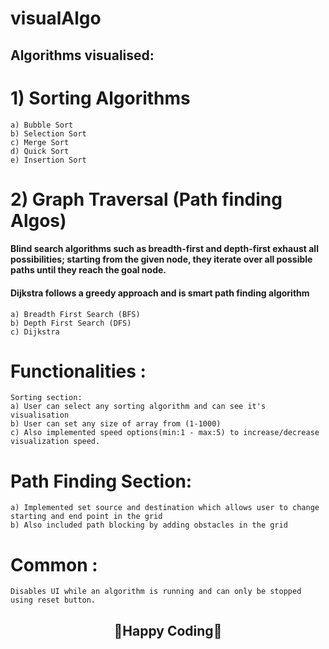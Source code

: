 # visualAlgo
## Algorithms visualised:
# 1) Sorting Algorithms 
    a) Bubble Sort
    b) Selection Sort 
    c) Merge Sort
    d) Quick Sort
    e) Insertion Sort
# 2) Graph Traversal (Path finding Algos) 
 ####   Blind search algorithms such as breadth-first and depth-first exhaust all possibilities; starting from the given node, they iterate over all possible paths until they reach        the goal node. 
 ####   Dijkstra follows a greedy approach and is smart path finding algorithm
 
    a) Breadth First Search (BFS) 
    b) Depth First Search (DFS)
    c) Dijkstra

# Functionalities :  
    Sorting section:
    a) User can select any sorting algorithm and can see it's visualisation
    b) User can set any size of array from (1-1000) 
    c) Also implemented speed options(min:1 - max:5) to increase/decrease visualization speed.

# Path Finding Section: 
    a) Implemented set source and destination which allows user to change starting and end point in the grid  
    b) Also included path blocking by adding obstacles in the grid

# Common : 
    Disables UI while an algorithm is running and can only be stopped using reset button. 


## <div align="center">🤞Happy Coding🤞</div>
